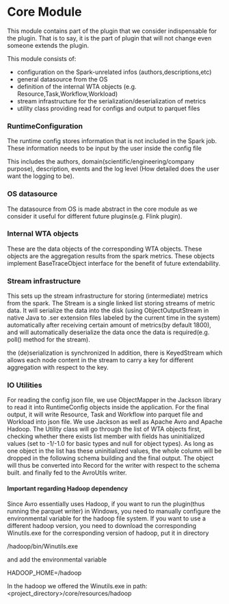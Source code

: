 # Core Module

This module contains part of the plugin that we consider indispensable for the plugin.
That is to say, it is the part of plugin that will not change even someone extends the plugin.

This module consists of:
 - configuration on the Spark-unrelated infos (authors,descriptions,etc)
 - general datasource from the OS
 - definition of the internal WTA objects (e.g. Resource,Task,Workflow,Workload)
 - stream infrastructure for the serialization/deserialization of metrics
 - utility class providing read for configs and output to parquet files

### RuntimeConfiguration
The runtime config stores information that is not included in the Spark job.
These information needs to be input by the user inside the config file

This includes the authors, domain(scientific/engineering/company purpose), description, events and the log level
(How detailed does the user want the logging to be).

### OS datasource
The datasource from OS is made abstract in the core module as we consider it useful for
different future plugins(e.g. Flink plugin).

### Internal WTA objects
These are the data objects of the corresponding WTA objects.
These objects are the aggregation results from the spark metrics.
These objects implement BaseTraceObject interface for the benefit of future extendability.

### Stream infrastructure
This sets up the stream infrastructure for storing (intermediate) metrics from the spark.
The Stream is a single linked list storing streams of metric data. It will serialize the data into the disk
(using ObjectOutputStream in native Java to .ser extension files labeled by the current time in the system)
automatically after receiving certain amount of metrics(by default 1800), and will automatically deserialize the data
once the data is required(e.g. poll() method for the stream).

the (de)serialization is synchronized
In addition, there is KeyedStream which allows each node content in the stream to carry a key for different aggregation
with respect to the key.

### IO Utilities
For reading the config json file, we use ObjectMapper in the Jackson library to read it into RuntimeConfig
objects inside the application. For the final output, it will write Resource, Task and Workflow into parquet file and
Workload into json file. We use Jackson as well as Apache Avro and Apache Hadoop.
The Utility class will go through the list of WTA objects first, checking whether there exists list member with fields
has uninitialized values (set to -1/-1.0 for basic types and null for object types). As long as one object in the list
has these uninitialized values, the whole column will be dropped in the following schema building and the final output.
The object will thus be converted into Record for the writer with respect to the schema built. and finally fed to the
AvroUtils writer.

#### Important regarding Hadoop dependency
Since Avro essentially uses Hadoop, if you want to run the plugin(thus running the parquet writer) in Windows, you need
to manually configure the environmental variable for the hadoop file system.
If you want to use a different hadoop version, you need to download the corresponding Winutils.exe for the
corresponding version of hadoop, put it in directory

<Something>/hadoop/bin/Winutils.exe

and add the environmental variable

HADOOP_HOME=<Something>/hadoop

In the hadoop we offered the Winutils.exe in path: <project_directory>/core/resources/hadoop

